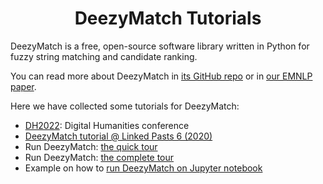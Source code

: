 <div align="center">
    <h1>DeezyMatch Tutorials</h2>
</div>

DeezyMatch is a free, open-source software library written in Python for fuzzy string matching and candidate ranking. 

You can read more about DeezyMatch in [its GitHub repo](https://github.com/Living-with-machines/DeezyMatch) or in [our EMNLP paper](http://dx.doi.org/10.18653/v1/2020.emnlp-demos.9).

Here we have collected some tutorials for DeezyMatch:

- [DH2022](DH2022): Digital Humanities conference
- [DeezyMatch tutorial @ Linked Pasts 6 (2020)](https://github.com/LinkedPasts/LaNC-workshop/tree/main/deezymatch)
- Run DeezyMatch: [the quick tour](https://github.com/Living-with-machines/DeezyMatch#run-deezymatch-the-quick-tour)
- Run DeezyMatch: [the complete tour](https://github.com/Living-with-machines/DeezyMatch#run-deezymatch-the-complete-tour)
- Example on how to [run DeezyMatch on Jupyter notebook](https://github.com/Living-with-machines/DeezyMatch/tree/master/examples)
